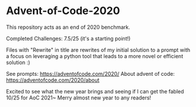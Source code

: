 # Advent-of-Code-2020
This repository acts as an end of 2020 benchmark.

Completed Challenges: 7.5/25 (it's a starting point!)

Files with "Rewrite" in title are rewrites of my initial solution to a prompt with a focus on leveraging a python tool that leads to a more novel or efficient solution :)

See prompts: https://adventofcode.com/2020/
About advent of code: https://adventofcode.com/2020/about

Excited to see what the new year brings and seeing if I can get the fabled 10/25 for AoC 2021~ Merry almost new year to any readers!
